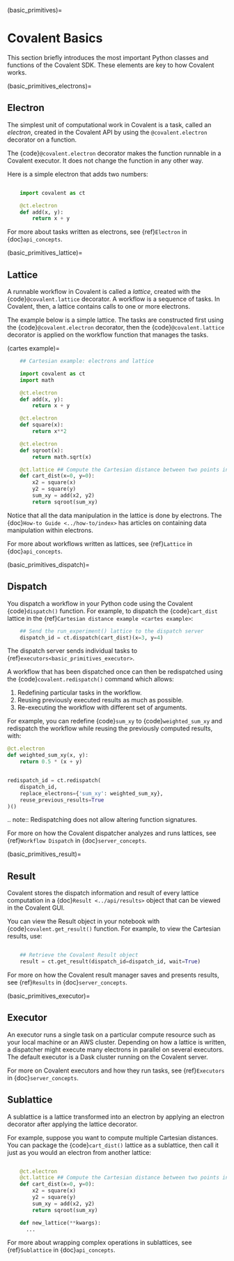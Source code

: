 (basic_primitives)=
# Covalent Basics

This section briefly introduces the most important Python classes and functions of the Covalent SDK. These elements are key to how Covalent works.


(basic_primitives_electrons)=
## Electron

The simplest unit of computational work in Covalent is a task, called an *electron*, created in the Covalent API by using the ``@covalent.electron`` decorator on a function.

The {code}`@covalent.electron` decorator makes the function runnable in a Covalent executor. It does not change the function in any other way.

Here is a simple electron that adds two numbers:

```python

    import covalent as ct

    @ct.electron
    def add(x, y):
        return x + y
```

For more about tasks written as electrons, see {ref}`Electron` in {doc}`api_concepts`.


(basic_primitives_lattice)=
## Lattice

A runnable workflow in Covalent is called a *lattice*, created with the {code}`@covalent.lattice` decorator. A workflow is a sequence of tasks. In Covalent, then, a lattice contains calls to one or more electrons.

The example below is a simple lattice. The tasks are constructed first using the {code}`@covalent.electron` decorator, then the {code}`@covalent.lattice` decorator is applied on the workflow function that manages the tasks.

(cartes example)=


```python
    ## Cartesian example: electrons and lattice

    import covalent as ct
    import math

    @ct.electron
    def add(x, y):
        return x + y

    @ct.electron
    def square(x):
        return x**2

    @ct.electron
    def sqroot(x):
        return math.sqrt(x)

    @ct.lattice ## Compute the Cartesian distance between two points in 2D
    def cart_dist(x=0, y=0):
        x2 = square(x)
        y2 = square(y)
        sum_xy = add(x2, y2)
        return sqroot(sum_xy)

```

Notice that all the data manipulation in the lattice is done by electrons. The {doc}`How-to Guide <../how-to/index>` has articles on containing data manipulation within electrons.

For more about workflows written as lattices, see {ref}`Lattice` in {doc}`api_concepts`.


(basic_primitives_dispatch)=
## Dispatch

You dispatch a workflow in your Python code using the Covalent {code}`dispatch()` function. For example, to dispatch the {code}`cart_dist` lattice in the {ref}`Cartesian distance example <cartes example>`:

```python
    ## Send the run_experiment() lattice to the dispatch server
    dispatch_id = ct.dispatch(cart_dist)(x=3, y=4)
```

The dispatch server sends individual tasks to {ref}`executors<basic_primitives_executor>`.

A workflow that has been dispatched once can then be redispatched using the {code}`covalent.redispatch()` command which allows:

1. Redefining particular tasks in the workflow.
2. Reusing previously executed results as much as possible.
3. Re-executing the workflow with different set of arguments.

For example, you can redefine {code}`sum_xy` to {code}`weighted_sum_xy` and redispatch the workflow while reusing the previously computed results, with:

```python
@ct.electron
def weighted_sum_xy(x, y):
    return 0.5 * (x + y)


redispatch_id = ct.redispatch(
    dispatch_id,
    replace_electrons={'sum_xy': weighted_sum_xy},
    reuse_previous_results=True
)()
```

.. note:: Redispatching does not allow altering function signatures.

For more on how the Covalent dispatcher analyzes and runs lattices, see {ref}`Workflow Dispatch` in {doc}`server_concepts`.


(basic_primitives_result)=
## Result

Covalent stores the dispatch information and result of every lattice computation in a {doc}`Result <../api/results>` object that can be viewed in the Covalent GUI.

You can view the Result object in your notebook with {code}`covalent.get_result()` function. For example, to view the Cartesian results, use:

```python

    ## Retrieve the Covalent Result object
    result = ct.get_result(dispatch_id=dispatch_id, wait=True)
```

For more on how the Covalent result manager saves and presents results, see {ref}`Results` in {doc}`server_concepts`.


(basic_primitives_executor)=
## Executor

An executor runs a single task on a particular compute resource such as your local machine or an AWS cluster. Depending on how a lattice is written, a dispatcher might execute many electrons in parallel on several executors. The default executor is a Dask cluster running on the Covalent server.

For more on Covalent executors and how they run tasks, see {ref}`Executors` in {doc}`server_concepts`.


## Sublattice

A sublattice is a lattice transformed into an electron by applying an electron decorator after applying the lattice decorator.

For example, suppose you want to compute multiple Cartesian distances. You can package the {code}`cart_dist()` lattice as a sublattice, then call it just as you would an electron from another lattice:

```python

    @ct.electron
    @ct.lattice ## Compute the Cartesian distance between two points in 2D
    def cart_dist(x=0, y=0):
        x2 = square(x)
        y2 = square(y)
        sum_xy = add(x2, y2)
        return sqroot(sum_xy)

    def new_lattice(**kwargs):
      ...
```

For more about wrapping complex operations in sublattices, see {ref}`Sublattice` in {doc}`api_concepts`.
